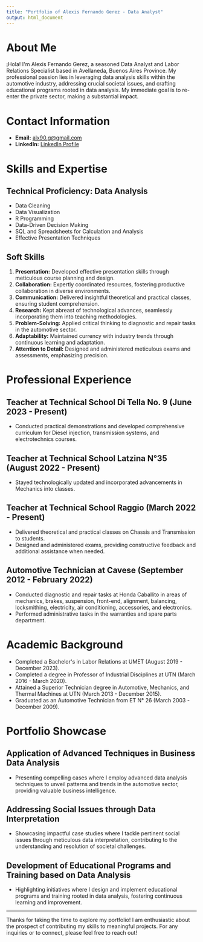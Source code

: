 ```yaml
---
title: "Portfolio of Alexis Fernando Gerez - Data Analyst"
output: html_document
---
```


# **About Me**

¡Hola! I'm Alexis Fernando Gerez, a seasoned Data Analyst and Labor Relations Specialist based in Avellaneda, Buenos Aires Province. My professional passion lies in leveraging data analysis skills within the automotive industry, addressing crucial societal issues, and crafting educational programs rooted in data analysis. My immediate goal is to re-enter the private sector, making a substantial impact.

# **Contact Information**

- **Email:** alx90.g@gmail.com
- **LinkedIn:** [LinkedIn Profile](https://www.linkedin.com/in/alexis-gerez-9aa182153/)

# **Skills and Expertise**

## **Technical Proficiency: Data Analysis**

- Data Cleaning
- Data Visualization
- R Programming
- Data-Driven Decision Making
- SQL and Spreadsheets for Calculation and Analysis
- Effective Presentation Techniques

## **Soft Skills**

1. **Presentation:** Developed effective presentation skills through meticulous course planning and design.
2. **Collaboration:** Expertly coordinated resources, fostering productive collaboration in diverse environments.
3. **Communication:** Delivered insightful theoretical and practical classes, ensuring student comprehension.
4. **Research:** Kept abreast of technological advances, seamlessly incorporating them into teaching methodologies.
5. **Problem-Solving:** Applied critical thinking to diagnostic and repair tasks in the automotive sector.
6. **Adaptability:** Maintained currency with industry trends through continuous learning and adaptation.
7. **Attention to Detail:** Designed and administered meticulous exams and assessments, emphasizing precision.

# **Professional Experience**

## **Teacher at Technical School Di Tella No. 9 (June 2023 - Present)**

- Conducted practical demonstrations and developed comprehensive curriculum for Diesel injection, transmission systems, and electrotechnics courses.

## **Teacher at Technical School Latzina N°35 (August 2022 - Present)**

- Stayed technologically updated and incorporated advancements in Mechanics into classes.

## **Teacher at Technical School Raggio (March 2022 - Present)**

- Delivered theoretical and practical classes on Chassis and Transmission to students.
- Designed and administered exams, providing constructive feedback and additional assistance when needed.

## **Automotive Technician at Cavese (September 2012 - February 2022)**

- Conducted diagnostic and repair tasks at Honda Caballito in areas of mechanics, brakes, suspension, front-end, alignment, balancing, locksmithing, electricity, air conditioning, accessories, and electronics.
- Performed administrative tasks in the warranties and spare parts department.

# **Academic Background**

- Completed a Bachelor's in Labor Relations at UMET (August 2019 - December 2023).
- Completed a degree in Professor of Industrial Disciplines at UTN (March 2016 - March 2020).
- Attained a Superior Technician degree in Automotive, Mechanics, and Thermal Machines at UTN (March 2013 - December 2015).
- Graduated as an Automotive Technician from ET N° 26 (March 2003 - December 2009).

# **Portfolio Showcase**

## **Application of Advanced Techniques in Business Data Analysis**

- Presenting compelling cases where I employ advanced data analysis techniques to unveil patterns and trends in the automotive sector, providing valuable business intelligence.

## **Addressing Social Issues through Data Interpretation**

- Showcasing impactful case studies where I tackle pertinent social issues through meticulous data interpretation, contributing to the understanding and resolution of societal challenges.

## **Development of Educational Programs and Training based on Data Analysis**

- Highlighting initiatives where I design and implement educational programs and training rooted in data analysis, fostering continuous learning and improvement.

---

Thanks for taking the time to explore my portfolio! I am enthusiastic about the prospect of contributing my skills to meaningful projects. For any inquiries or to connect, please feel free to reach out!

